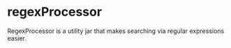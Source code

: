 regexProcessor
==============

RegexProcessor is a utility jar that makes searching via regular expressions easier.
